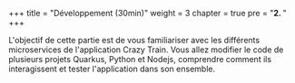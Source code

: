 +++
title = "Développement (30min)"
weight = 3
chapter = true
pre = "<b>2. </b>"
+++


L'objectif de cette partie est de vous familiariser avec les différents microservices de l'application Crazy Train. Vous allez modifier le code de plusieurs projets Quarkus, Python et Nodejs, comprendre comment ils interagissent et tester l'application dans son ensemble.


